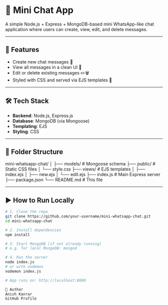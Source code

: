 # 💬 Mini Chat App

A simple Node.js + Express + MongoDB-based mini WhatsApp-like chat application where users can create, view, edit, and delete messages.

---

## 🚀 Features

- Create new chat messages 📝  
- View all messages in a clean UI 💬  
- Edit or delete existing messages ✏️🗑️  
- Styled with CSS and served via EJS templates 🎨  

---

## 🛠️ Tech Stack

- **Backend**: Node.js, Express.js  
- **Database**: MongoDB (via Mongoose)  
- **Templating**: EJS  
- **Styling**: CSS  

---

## 📁 Folder Structure

mini-whatsapp-chat/
│
├── models/ # Mongoose schema
├── public/ # Static CSS files
│ └── style.css
├── views/ # EJS templates
│ ├── index.ejs
│ ├── new.ejs
│ └── edit.ejs
├── index.js # Main Express server
├── package.json
└── README.md # This file


---

## ▶️ How to Run Locally

```bash
# 1. Clone the repo
git clone https://github.com/your-username/mini-whatsapp-chat.git
cd mini-whatsapp-chat

# 2. Install dependencies
npm install

# 3. Start MongoDB (if not already running)
# e.g. for local MongoDB: mongod

# 4. Run the server
node index.js
# or with nodemon
nodemon index.js

# App runs on: http://localhost:8000

👤 Author
Anish Kanrar
GitHub Profile

